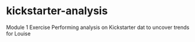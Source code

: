 # kickstarter-analysis
Module 1 Exercise Performing analysis on Kickstarter dat to uncover trends for Louise
